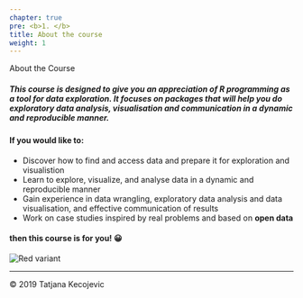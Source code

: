 ```yaml
---
chapter: true
pre: <b>1. </b>
title: About the course
weight: 1
---
```


About the Course

##### This course is designed to give you an appreciation of R programming as a tool for data exploration. It focuses on packages that will help you do exploratory data analysis, visualisation and communication in a dynamic and reproducible manner.


#### If you would like to:

* Discover how to find and access data and prepare it for exploration and visualistion
* Learn to explore, visualize, and analyse data in a dynamic and reproducible manner
* Gain experience in data wrangling, exploratory data analysis and data visualisation, and effective communication of results
* Work on case studies inspired by real problems and based on **open data**

#### then this course is for you! 😀

![Red variant](/general/images/data_image.jpg?width=40pc)

-----------------------------
© 2019 Tatjana Kecojevic
